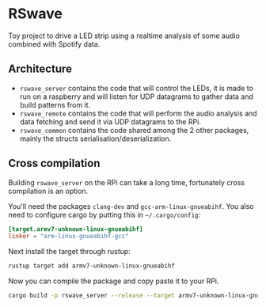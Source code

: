 # RSwave

Toy project to drive a LED strip using a realtime analysis of some audio combined with Spotify data.

## Architecture
* `rswave_server` contains the code that will control the LEDs, it is made to run on a raspberry and will listen for UDP datagrams to gather data and build patterns from it.
* `rswave_remote` contains the code that will perform the audio analysis and data fetching and send it via UDP datagrams to the RPi.
* `rswave_common` contains the code shared among the 2 other packages, mainly the structs serialisation/deserialization.

## Cross compilation
Building `rswave_server` on the RPi can take a long time, fortunately cross compilation is an option.

You'll need the packages `clang-dev` and `gcc-arm-linux-gnueabihf`. You also need to configure cargo by putting this in `~/.cargo/config`:
```toml
[target.armv7-unknown-linux-gnueabihf]
linker = "arm-linux-gnueabihf-gcc"
```

Next install the target through rustup:
```bash
rustup target add armv7-unknown-linux-gnueabihf
```

Now you can compile the package and copy paste it to your RPi.
```bash
cargo build -p rswave_server --release --target armv7-unknown-linux-gnueabihf
```